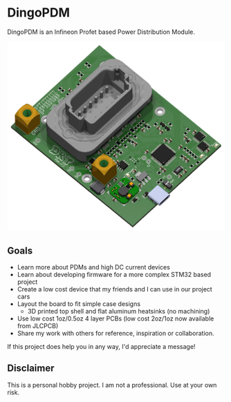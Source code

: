 # DingoPDM

DingoPDM is an Infineon Profet based Power Distribution Module. 

![Top](/images/DingoPDMTop_V7_2.png)


## Goals

* Learn more about PDMs and high DC current devices
* Learn about developing firmware for a more complex STM32 based project
* Create a low cost device that my friends and I can use in our project cars
* Layout the board to fit simple case designs
    * 3D printed top shell and flat aluminum heatsinks (no machining)
* Use low cost 1oz/0.5oz 4 layer PCBs (low cost 2oz/1oz now available from JLCPCB)
* Share my work with others for reference, inspiration or collaboration. 

If this project does help you in any way, I'd appreciate a message!

## Disclaimer

This is a personal hobby project. I am not a professional. Use at your own risk. 